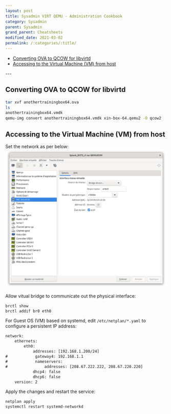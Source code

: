```yaml
---
layout: post
title: Sysadmin VIRT QEMU - Administration Cookbook
category: Sysadmin
parent: Sysadmin
grand_parent: Cheatsheets  
modified_date: 2021-03-02
permalink: /:categories/:title/
---
```


<!-- vscode-markdown-toc -->
* [Converting OVA to QCOW for libvirtd](#ConvertingOVAtoQCOWforlibvirtd)
* [ Accessing to the Virtual Machine (VM) from host](#AccessingtotheVirtualMachineVMfromhost)

<!-- vscode-markdown-toc-config
	numbering=false
	autoSave=true
	/vscode-markdown-toc-config -->
<!-- /vscode-markdown-toc -->---

## <a name='ConvertingOVAtoQCOWforlibvirtd'></a>Converting OVA to QCOW for libvirtd

```sh
tar xvf anothertrainingbox64.ova
ls
anothertrainingbox64.vmdk
qemu-img convert anothertrainingbox64.vmdk xin-box-64.qemu2 -O qcow2
```

## <a name='AccessingtotheVirtualMachineVMfromhost'></a> Accessing to the Virtual Machine (VM) from host

Set the network as per below:
![.](/assets/images/qemu-vm-network-settings.png)

Allow vitual bridge to communicate out the physical interface:
```
brctl show
brctl addif br0 eth0
```

For Guest OS (VM) based on systemd, edit ```/etc/netplan/*.yaml``` to configure a persistent IP address:
```
network:
    ethernets:
        eth0:
            addresses: [192.168.1.200/24]
#            gateway4: 192.168.1.1
#            nameservers:
#                addresses: [208.67.222.222, 208.67.220.220]
            dhcp4: false
            dhcp6: false
    version: 2
```

Apply the changes and restart the service:
```
netplan apply
systemctl restart systemd-networkd
```


